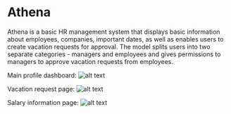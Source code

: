 # Athena

Athena is a basic HR management system that displays basic information about employees, companies, important dates, as well as enables users to create vacation requests for approval. The model splits users into two separate categories - managers and employees and gives permissions to managers to approve vacation requests from employees. 

Main profile dashboard:
![alt text](https://00e9e64bac862aed222d3a6836a72de491d47b9fb5cb19d579-apidata.googleusercontent.com/download/storage/v1/b/athena-project/o/screenshot1.png?qk=AD5uMEsPfRLd4OGkll5VhO4cXAAKAgZVajwQSquQue3UjagCJSxlgcatBLIID6Usd5qvhbN6IjONjamJAIGNBio7D9IViVt93VG7l5qxCwCf64tC_O2tgSXl__7aSmkKCQjQu5hmEv4k3TRAttYnkGZCRZ_RRZkisWGaMmSCFo2QpxKPj2_dAPxlihTLxSBkwAt8Q-n9pPBFp7NJtQYdJgibgzOwc6kk0QgIBIxA-eR-PAtCrab2hjVAXksVE4svcQxWRpuKa9i4iPtzCOS6Yc5F2Efm4OKupO1DFo1nZ5THFImHrosNb6L0-vkpEbWfFq-rNB3h8haOHIzG8sc47lSAyGBeYiZ7nhyFLhGEg6_7h4J42Eodq1PbnE_70ZIuNAYI8HhN9H71EeQfX1vPXfpyOZU4ymSZcqH5gtEDfy8-xpWz4MkcPfIxFnFn9rgnCzT7F5WQdLksI7uzzHTOm2e00SW2SdljX5M03cQf_yxJnHPIc0p85OQXU0jWNyzGsfqmU_BSMom1jJ8jHY9RY9aq29E6z5yv66DaFRiOx1fL003po38N6HtN6GFgszZK6AXeDykIPeuEpOtAUcIoVn0w1uDFa3Tdli68RaZhgMm08TPSOQSU5YjNRgbsHSeld8BEVHqlgZIi_KNzm3aapVpAlHnLc-i5iza-bWcKBRN0JnvLGeSyM3uMAvHne2nT5hmH7tSwozpJ_FvbcyUIVHQvjwexn0Lu2yToc3Bg4HvnH8BWLuFb28Bxgo8n_IyucBG3nmoTu4w_4IBArnW45YMUZ-DtqNZADvS74qAKzMVpRZXAHSRNB-I "Profile Page")

Vacation request page:
![alt text](https://00e9e64bacd37dd19fcb683539f56ec93504eaabf5e5b5e6f3-apidata.googleusercontent.com/download/storage/v1/b/athena-project/o/screenshot2.png?qk=AD5uMEst0doGvjSuV9gkFK_qjsurlyBXygRU5jZu6E2umSlXz9VC54lC9mFwfTgF62_ES1s34KuSMuRcA5t4TKyiZo-7az9ksFGzBGAg0jD0YxJwWPesfWSewkmnCgV7jVEh93SkuozLhtuAQwhcC2rqP0GVA2JM9x-4lNM0d2WkeidlxjgvY3ol-_7GAy1XgvaY-D9gosu49O1-VbPYJvfFd4whg1FDcfVUheI43BD0J8Cb60OKcUrTfu5TxAxPz9evJ424Khij5zDb3TOvuwV0plRvSY9KzicHdOzqkrJ-XNsQXQgz2At256xFS_5yLAzZpEwHbJ-22m8rAnbm6U3OAcNqVdfYWu6dFlqSVTnHwdHUxxeh9MqvtBpq5K6HwAzM-JFrtWdKmj7L-BEZwzOkpdcbQxRFBw_ILqISYEfzQkSmFz5hHGONR9-bxoU1xrrnnB46BAR3M67rhCwwtQ2oO5juD-qoqP7LaNrXJjv-oEbWMSPlel_-yHy4O7bJkETPO1Ze2QmvDD-lx3txM3ksm2wLSPvlASpL7J0Yj7Dna8LHY82pklsBJgw1bqLvwq2l40jKjo7ZpdPk0yURzGiXMFNwbF_vZIQCiUhvWLMMdqGw0NoIEAHET0sx0jLclnMSMb5_uEgdvsaGT7T2OhibKMRCoPtJvYHKG8DhG4WE8J58mX8-rcuEYUg3e109ZFT7rRUBYSMyUAMIRQSutvTSopgwhU2j8_ez2EZeju9awuSli-Erb_ldH5Q1P4u2D-mvryQq2h5Uh5R210VQNcnDDyifXGV9272SjIZxNWAZyd4F3I2E8VQ "Vacation Request Page")

Salary information page:
![alt text](https://00e9e64bac0b01c40373208065ba2abbfc7f1bb5121a2d316e-apidata.googleusercontent.com/download/storage/v1/b/athena-project/o/screenshot3.png?qk=AD5uMEvYs6Cu4GgmLkNlbAnwrnK6wTO3TJvT6mmf3XeqcDhxepWN1ccb2bBjqLPQEJAh5hdvM2e0DZSU8nQ3pYJmSxtMEZu_NPZjggT0uzQO_HSW-2LsnhcKX_lhLOfzpNoWF18MGDtGmTGssFiuxWicO7iOHMeBa975B8wVMeJbgAk73MMsW5UBsYZMK4nroydd0s4b1OioiOShCHtad4e-WjNXC3HDA8rYPXMwZCW14JE4RSzSWmXg8U4SR2JxuAFuCBH_h60d6R_2uDiaH-Hr1xp4n9b4DYdXjM_r3d0Kk24UZ0qCsHuVnjt3TeDrBka7FoC4I81LIbkF0E6jlQQ0haWSe876v4Rs4Kj4W_p89w4w1IeFIPek2D1_cVhlkLK9WT4IdtIgYjTpG789t0VLkrMt5QH0Q2qA0qzxd30aONgfOsaEe8hLHQD4GSt6xO_FEmx8TM6MSNcjJpdt_Rw_XsPEsnoRe5rDn0W9TzprAw_ESrLCsEmqYIk-BHn2-kMxtT6jZDYafZHDDetv9mdxBF-W3K81NJFUS09XOoO7n3xIdmqbWGcY98e4x8vMYnfonOlLVtJ19D-LAMQOV2YLX4qqSuTga6LUKIunwk8aa9sV3l7pbwGL52ld5n9F79ry1PeyZetK_eEP9sPLq7PFuJgg8Vx1dAZnXz8CzhMoDNM10cTsFtpDnT9xs3LpDqLODXga4JU1zBmkf6oIrnD5zV6zJRloU4jhYDdcNAMQvHghp81417F_gFA7v_qFxSKzj7__yMDN3hIowMDIsvtKXoVkpIHrLD5ifpDEY1WHrQzkOv3k9fE "Salary Infromation Page")